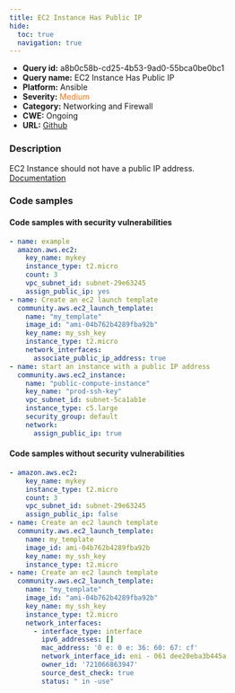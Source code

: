 ```yaml
---
title: EC2 Instance Has Public IP
hide:
  toc: true
  navigation: true
---
```


<style>
  .highlight .hll {
    background-color: #ff171742;
  }
  .md-content {
    max-width: 1100px;
    margin: 0 auto;
  }
</style>

-   **Query id:** a8b0c58b-cd25-4b53-9ad0-55bca0be0bc1
-   **Query name:** EC2 Instance Has Public IP
-   **Platform:** Ansible
-   **Severity:** <span style="color:#ff7213">Medium</span>
-   **Category:** Networking and Firewall
-   **CWE:** Ongoing
-   **URL:** [Github](https://github.com/Checkmarx/kics/tree/master/assets/queries/ansible/aws/ec2_instance_has_public_ip)

### Description
EC2 Instance should not have a public IP address.<br>
[Documentation](https://docs.ansible.com/ansible/latest/collections/amazon/aws/ec2_module.html#parameter-assign_public_ip)

### Code samples
#### Code samples with security vulnerabilities
```yaml title="Positive test num. 1 - yaml file" hl_lines="24 15 7"
- name: example
  amazon.aws.ec2:
    key_name: mykey
    instance_type: t2.micro
    count: 3
    vpc_subnet_id: subnet-29e63245
    assign_public_ip: yes
- name: Create an ec2 launch template
  community.aws.ec2_launch_template:
    name: "my_template"
    image_id: "ami-04b762b4289fba92b"
    key_name: my_ssh_key
    instance_type: t2.micro
    network_interfaces:
      associate_public_ip_address: true
- name: start an instance with a public IP address
  community.aws.ec2_instance:
    name: "public-compute-instance"
    key_name: "prod-ssh-key"
    vpc_subnet_id: subnet-5ca1ab1e
    instance_type: c5.large
    security_group: default
    network:
      assign_public_ip: true

```


#### Code samples without security vulnerabilities
```yaml title="Negative test num. 1 - yaml file"
- amazon.aws.ec2:
    key_name: mykey
    instance_type: t2.micro
    count: 3
    vpc_subnet_id: subnet-29e63245
    assign_public_ip: false
- name: Create an ec2 launch template
  community.aws.ec2_launch_template:
    name: my_template
    image_id: ami-04b762b4289fba92b
    key_name: my_ssh_key
    instance_type: t2.micro
- name: Create an ec2 launch template
  community.aws.ec2_launch_template:
    name: "my_template"
    image_id: "ami-04b762b4289fba92b"
    key_name: my_ssh_key
    instance_type: t2.micro
    network_interfaces:
      - interface_type: interface
        ipv6_addresses: []
        mac_address: '0 e: 0 e: 36: 60: 67: cf'
        network_interface_id: eni - 061 dee20eba3b445a
        owner_id: '721066863947'
        source_dest_check: true
        status: " in -use"

```
